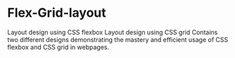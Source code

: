 # Flex-Grid-layout
Layout design using CSS flexbox
Layout design using CSS grid
Contains two different designs demonstrating the mastery and efficient usage of CSS flexbox and CSS grid in webpages.
